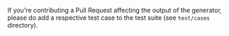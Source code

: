 If you're contributing a Pull Request affecting the output of the generator,
please do add a respective test case to the test suite (see `test/cases` directory).

